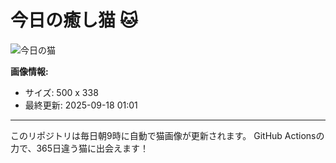 # 今日の癒し猫 🐱

![今日の猫](https://cdn2.thecatapi.com/images/b89.jpg)

**画像情報:**
- サイズ: 500 x 338
- 最終更新: 2025-09-18 01:01

---

このリポジトリは毎日朝9時に自動で猫画像が更新されます。
GitHub Actionsの力で、365日違う猫に出会えます！
